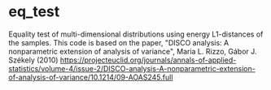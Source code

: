 # eq_test

Equality test of multi-dimensional distributions using energy L1-distances of the samples. 
This code is based on the paper, "DISCO analysis: A nonparametric extension of analysis of variance", Maria L. Rizzo, Gábor J. Székely (2010)
https://projecteuclid.org/journals/annals-of-applied-statistics/volume-4/issue-2/DISCO-analysis-A-nonparametric-extension-of-analysis-of-variance/10.1214/09-AOAS245.full
